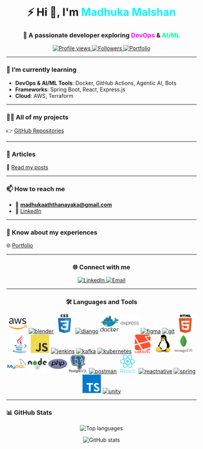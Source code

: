 <h1 align="center">⚡ Hi 👋, I'm <span style="color:#00f7ff;">Madhuka Malshan</span></h1>
<h3 align="center">🚀 A passionate developer exploring <span style="color:#ff00ff;">DevOps</span> & <span style="color:#00ff99;">AI/ML</span></h3>

<p align="center">
  <a href="https://github.com/madhuka2002">
    <img src="https://komarev.com/ghpvc/?username=madhuka2002&label=PROFILE+VIEWS&color=00f7ff&style=for-the-badge" alt="Profile views" />
  </a>
  <a href="https://github.com/madhuka2002?tab=followers">
    <img src="https://img.shields.io/github/followers/madhuka2002?style=for-the-badge&logo=github&label=FOLLOWERS&color=ff00ff" alt="Followers" />
  </a>
  <a href="https://portfolio-madhuka2002s-projects.vercel.app/">
    <img src="https://img.shields.io/badge/PORTFOLIO-00f7ff?style=for-the-badge&logo=vercel&logoColor=white" alt="Portfolio" />
  </a>
</p>

---

### 🌱 I’m currently learning
- **DevOps & AI/ML Tools**: Docker, GitHub Actions, Agentic AI, Bots  
- **Frameworks**: Spring Boot, React, Express.js  
- **Cloud**: AWS, Terraform  

---

### 👨‍💻 All of my projects
👉 [GitHub Repositories](https://github.com/madhuka2002)  

---

### 📝 Articles
📰 [Read my posts](https://portfolio-madhuka2002s-projects.vercel.app/posts)  

---

### 📫 How to reach me
- 📧 **madhukaaththanayaka@gmail.com**  
- 🔗 [LinkedIn](https://www.linkedin.com/in/madhuka-malshan-759119301/)  

---

### 📄 Know about my experiences
🌐 [Portfolio](https://portfolio-madhuka2002s-projects.vercel.app/)  

---

<h3 align="center">🌐 Connect with me</h3>
<p align="center">
  <a href="https://www.linkedin.com/in/madhuka-malshan-759119301/" target="_blank">
    <img src="https://img.shields.io/badge/LinkedIn-0A66C2?style=for-the-badge&logo=linkedin&logoColor=white" alt="LinkedIn"/>
  </a>
  <a href="mailto:madhukaaththanayaka@gmail.com">
    <img src="https://img.shields.io/badge/Email-ff00ff?style=for-the-badge&logo=gmail&logoColor=white" alt="Email"/>
  </a>
</p>

---

<h3 align="center">🛠️ Languages and Tools</h3>
<p align="center">
 <a href="https://aws.amazon.com"><img src="https://raw.githubusercontent.com/devicons/devicon/master/icons/amazonwebservices/amazonwebservices-original-wordmark.svg" alt="aws" width="50" height="50"/></a>
 <a href="https://www.blender.org/"><img src="https://download.blender.org/branding/community/blender_community_badge_white.svg" alt="blender" width="50" height="50"/></a>
 <a href="https://www.w3schools.com/css/"><img src="https://raw.githubusercontent.com/devicons/devicon/master/icons/css3/css3-original-wordmark.svg" alt="css3" width="50" height="50"/></a>
 <a href="https://www.djangoproject.com/"><img src="https://cdn.worldvectorlogo.com/logos/django.svg" alt="django" width="50" height="50"/></a>
 <a href="https://www.docker.com/"><img src="https://raw.githubusercontent.com/devicons/devicon/master/icons/docker/docker-original-wordmark.svg" alt="docker" width="50" height="50"/></a>
 <a href="https://expressjs.com"><img src="https://raw.githubusercontent.com/devicons/devicon/master/icons/express/express-original-wordmark.svg" alt="express" width="50" height="50"/></a>
 <a href="https://www.figma.com/"><img src="https://www.vectorlogo.zone/logos/figma/figma-icon.svg" alt="figma" width="50" height="50"/></a>
 <a href="https://git-scm.com/"><img src="https://www.vectorlogo.zone/logos/git-scm/git-scm-icon.svg" alt="git" width="50" height="50"/></a>
 <a href="https://www.w3.org/html/"><img src="https://raw.githubusercontent.com/devicons/devicon/master/icons/html5/html5-original-wordmark.svg" alt="html5" width="50" height="50"/></a>
 <a href="https://www.java.com"><img src="https://raw.githubusercontent.com/devicons/devicon/master/icons/java/java-original.svg" alt="java" width="50" height="50"/></a>
 <a href="https://developer.mozilla.org/en-US/docs/Web/JavaScript"><img src="https://raw.githubusercontent.com/devicons/devicon/master/icons/javascript/javascript-original.svg" alt="javascript" width="50" height="50"/></a>
 <a href="https://www.jenkins.io"><img src="https://www.vectorlogo.zone/logos/jenkins/jenkins-icon.svg" alt="jenkins" width="50" height="50"/></a>
 <a href="https://kafka.apache.org/"><img src="https://www.vectorlogo.zone/logos/apache_kafka/apache_kafka-icon.svg" alt="kafka" width="50" height="50"/></a>
 <a href="https://kubernetes.io"><img src="https://www.vectorlogo.zone/logos/kubernetes/kubernetes-icon.svg" alt="kubernetes" width="50" height="50"/></a>
 <a href="https://laravel.com/"><img src="https://raw.githubusercontent.com/devicons/devicon/master/icons/laravel/laravel-plain-wordmark.svg" alt="laravel" width="50" height="50"/></a>
 <a href="https://www.linux.org/"><img src="https://raw.githubusercontent.com/devicons/devicon/master/icons/linux/linux-original.svg" alt="linux" width="50" height="50"/></a>
 <a href="https://www.mongodb.com/"><img src="https://raw.githubusercontent.com/devicons/devicon/master/icons/mongodb/mongodb-original-wordmark.svg" alt="mongodb" width="50" height="50"/></a>
 <a href="https://www.mysql.com/"><img src="https://raw.githubusercontent.com/devicons/devicon/master/icons/mysql/mysql-original-wordmark.svg" alt="mysql" width="50" height="50"/></a>
 <a href="https://nodejs.org"><img src="https://raw.githubusercontent.com/devicons/devicon/master/icons/nodejs/nodejs-original-wordmark.svg" alt="nodejs" width="50" height="50"/></a>
 <a href="https://www.php.net"><img src="https://raw.githubusercontent.com/devicons/devicon/master/icons/php/php-original.svg" alt="php" width="50" height="50"/></a>
 <a href="https://www.postgresql.org"><img src="https://raw.githubusercontent.com/devicons/devicon/master/icons/postgresql/postgresql-original-wordmark.svg" alt="postgresql" width="50" height="50"/></a>
 <a href="https://postman.com"><img src="https://www.vectorlogo.zone/logos/getpostman/getpostman-icon.svg" alt="postman" width="50" height="50"/></a>
 <a href="https://reactjs.org/"><img src="https://raw.githubusercontent.com/devicons/devicon/master/icons/react/react-original-wordmark.svg" alt="react" width="50" height="50"/></a>
 <a href="https://reactnative.dev/"><img src="https://reactnative.dev/img/header_logo.svg" alt="reactnative" width="50" height="50"/></a>
 <a href="https://spring.io/"><img src="https://www.vectorlogo.zone/logos/springio/springio-icon.svg" alt="spring" width="50" height="50"/></a>
 <a href="https://www.typescriptlang.org/"><img src="https://raw.githubusercontent.com/devicons/devicon/master/icons/typescript/typescript-original.svg" alt="typescript" width="50" height="50"/></a>
 <a href="https://unity.com/"><img src="https://www.vectorlogo.zone/logos/unity3d/unity3d-icon.svg" alt="unity" width="50" height="50"/></a>
</p>

---

### 📊 GitHub Stats
<p align="center">
  <img
    src="https://github-readme-stats.vercel.app/api/top-langs?username=madhuka2002&layout=compact&show_icons=true&locale=en&theme=radical&title_color=00f7ff&text_color=ffffff&icon_color=ff00ff&bg_color=0,000000,0a0a0a,111111&hide_border=true&cache_seconds=86400&v=2"
    alt="Top languages"
  />
</p>

<p align="center">
  <img
    src="https://github-readme-stats.vercel.app/api?username=madhuka2002&show_icons=true&locale=en&theme=radical&title_color=ff00ff&text_color=ffffff&icon_color=00f7ff&bg_color=0,000000,0a0a0a,111111&hide_border=true&cache_seconds=86400&v=2"
    alt="GitHub stats"
  />
</p>
